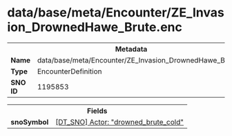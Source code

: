 <h1>data/base/meta/Encounter/ZE_Invasion_DrownedHawe_Brute.enc</h1><table><tr><th colspan="100%">Metadata</th></tr><tr><td><b>Name</b></td><td>data/base/meta/Encounter/ZE_Invasion_DrownedHawe_Brute.enc</td></tr><tr><td><b>Type</b></td><td>EncounterDefinition</td></tr><tr><td><b>SNO ID</b></td><td>1195853</td></tr></table>

<table><tr><th colspan="100%">Fields</th></tr><tr><td><b>snoSymbol</b></td><td><a href="..\Actor\drowned_brute_cold.acr.md">[DT_SNO] Actor: "drowned_brute_cold"</a></td></tr></table>

